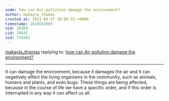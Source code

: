 ```yaml
---
node: how can Air pollution damage the environment?
author: makayla_thomas
created_at: 2021-04-27 20:04:53 +0000
timestamp: 1619553893
nid: 26369
cid: 28642
uid: 754382
---
```




[makayla_thomas](../profile/makayla_thomas) replying to: [how can Air pollution damage the environment?](../notes/trenity_stewart/04-27-2021/how-can-air-pollution-damage-the-environment)

----
It can damage the environment, because it damages the air and it can negatively affect the living organisms in the community, such as animals, humans and plants, and even bugs. These things are being affected, because in the course of life we have a specific order, and if this order is interrupted in any way it can affect us all. 